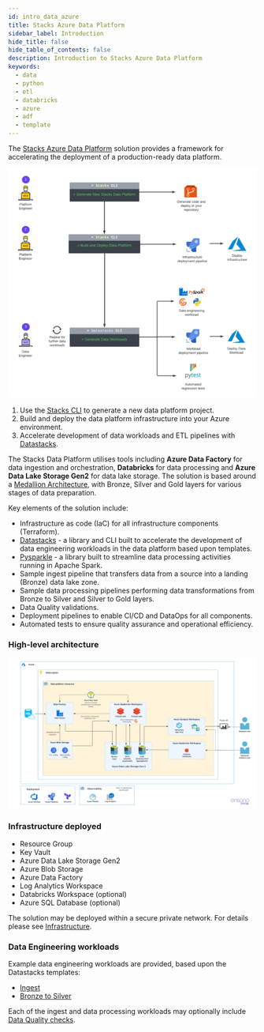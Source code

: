 ```yaml
---
id: intro_data_azure
title: Stacks Azure Data Platform
sidebar_label: Introduction
hide_title: false
hide_table_of_contents: false
description: Introduction to Stacks Azure Data Platform
keywords:
  - data
  - python
  - etl
  - databricks
  - azure
  - adf
  - template
---
```


The [Stacks Azure Data Platform](https://github.com/ensono/stacks-azure-data) solution provides
a framework for accelerating the deployment of a production-ready data platform.

![Stacks Data Overview](images/stacks-data-overview.png)

1. Use the [Stacks CLI](https://stacks.amido.com/docs/stackscli/about) to generate a new data platform project.
2. Build and deploy the data platform infrastructure into your Azure environment.
3. Accelerate development of data workloads and ETL pipelines with [Datastacks](etl_pipelines/datastacks.md).

The Stacks Data Platform utilises tools including **Azure Data Factory** for data
ingestion and orchestration, **Databricks** for data processing and **Azure Data Lake Storage Gen2**
for data lake storage. The solution is based around a [Medallion Architecture](etl_pipelines/etl_intro_data_azure.md#medallion-architecture), with Bronze, Silver and Gold layers for various stages of data preparation.

Key elements of the solution include:

* Infrastructure as code (IaC) for all infrastructure components (Terraform).
* [Datastacks](etl_pipelines/datastacks.md) - a library and CLI built to accelerate the development of data engineering
workloads in the data platform based upon templates.
* [Pysparkle](etl_pipelines/pysparkle/pysparkle_quickstart.md) - a library built to streamline data processing activities running in Apache Spark.
* Sample ingest pipeline that transfers data from a source into a landing (Bronze) data lake zone.
* Sample data processing pipelines performing data transformations from Bronze to Silver and Silver to Gold layers.
* Data Quality validations.
* Deployment pipelines to enable CI/CD and DataOps for all components.
* Automated tests to ensure quality assurance and operational efficiency.

### High-level architecture

![High-level architecture](images/Stacks_Azure_Data_Platform-HLD.png)

### Infrastructure deployed

* Resource Group
* Key Vault
* Azure Data Lake Storage Gen2
* Azure Blob Storage
* Azure Data Factory
* Log Analytics Workspace
* Databricks Workspace (optional)
* Azure SQL Database (optional)

The solution may be deployed within a secure private network. For details please see [Infrastructure](infrastructure_data_azure.md).

### Data Engineering workloads

Example data engineering workloads are provided, based upon the Datastacks templates:

* [Ingest](etl_pipelines/ingest_data_azure.md)
* [Bronze to Silver](etl_pipelines/data_processing.md)

Each of the ingest and data processing workloads may optionally include [Data Quality checks](etl_pipelines/data_quality_azure.md).
